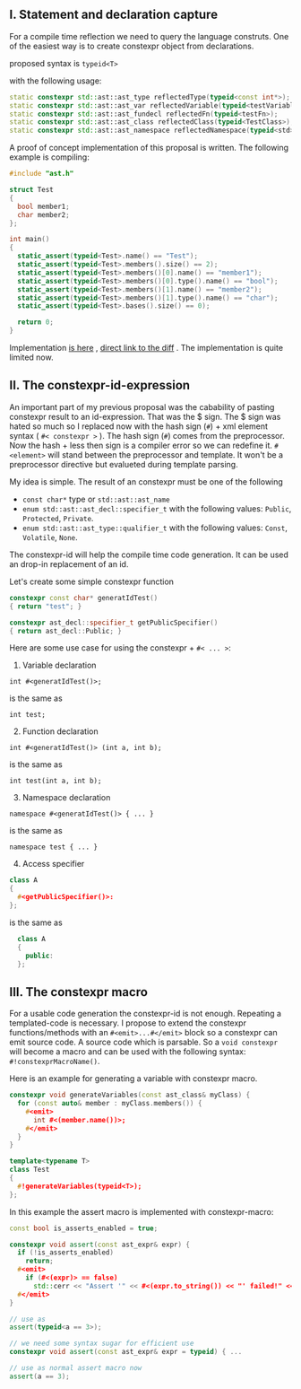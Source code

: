 ## I. Statement and declaration capture

For a compile time reflection we need to query the language construts. One of the easiest way is to create constexpr object from declarations.

proposed syntax is `typeid<T>`

with the following usage:

```C++
static constexpr std::ast::ast_type reflectedType(typeid<const int*>);
static constexpr std::ast::ast_var reflectedVariable(typeid<testVariable>);
static constexpr std::ast::ast_fundecl reflectedFn(typeid<testFn>);
static constexpr std::ast::ast_class reflectedClass(typeid<TestClass>);
static constexpr std::ast::ast_namespace reflectedNamespace(typeid<std>);
```

A proof of concept implementation of this proposal is written. The following example is compiling:

```C++
#include "ast.h"

struct Test
{
  bool member1;
  char member2;
};

int main()
{
  static_assert(typeid<Test>.name() == "Test");
  static_assert(typeid<Test>.members().size() == 2);
  static_assert(typeid<Test>.members()[0].name() == "member1");
  static_assert(typeid<Test>.members()[0].type().name() == "bool");
  static_assert(typeid<Test>.members()[1].name() == "member2");
  static_assert(typeid<Test>.members()[1].type().name() == "char");
  static_assert(typeid<Test>.bases().size() == 0);

  return 0;
}
```
Implementation [is here](https://github.com/hun-nemethpeter/clang/tree/typid_ast)
, [direct link to the diff](https://github.com/llvm-mirror/clang/compare/master...hun-nemethpeter:typid_ast) .
The implementation is quite limited now.

## II. The constexpr-id-expression

  An important part of my previous proposal was the cabability of pasting constexpr result to an id-expression. That was the $ sign. The $ sign was hated so much so I replaced now with the hash sign (`#`) + xml element syntax ( `#< constexpr >` ). The hash sign (`#`) comes from the preprocessor. Now the hash + less then sign is a compiler error so we can redefine it. `#<element>` will stand between the preprocessor and template. It won't be a preprocessor directive but evalueted during template parsing.

  My idea is simple. The result of an constexpr must be one of the following

  - `const char*` type or `std::ast::ast_name`
  - `enum std::ast::ast_decl::specifier_t` with the following values: `Public`, `Protected`, `Private`.
  - `enum std::ast::ast_type::qualifier_t` with the following values: `Const`, `Volatile`, `None`.

The constexpr-id will help the compile time code generation. It can be used an drop-in replacement of an id.

Let's create some simple constexpr function

```C++
constexpr const char* generatIdTest()
{ return "test"; }

constexpr ast_decl::specifier_t getPublicSpecifier()
{ return ast_decl::Public; }
```

Here are some use case for using the constexpr + `#< ... >`:

1. Variable declaration
  
  `int #<generatIdTest()>;`
  
  is the same as
  
  `int test;`
  
2. Function declaration
  
  `int #<generatIdTest()> (int a, int b);`
  
  is the same as
  
  `int test(int a, int b);`
  
3. Namespace declaration
  
  `namespace #<generatIdTest()> { ... }`
  
  is the same as
  
  `namespace test { ... }`
  
4. Access specifier

  ```C++
  class A
  {
    #<getPublicSpecifier()>:
  };
  ```
  
  is the same as

```C++
  class A
  {
    public:
  };
  ```


## III. The constexpr macro

For a usable code generation the constexpr-id is not enough. Repeating a templated-code is necessary. I propose to extend the constexpr functions/methods with an `#<emit>...#</emit>` block so a constexpr can emit source code. A source code which is parsable. So a `void constexpr` will become a macro and can be used with the following syntax: `#!constexprMacroName()`.

Here is an example for generating a variable with constexpr macro.
  ```C++
  constexpr void generateVariables(const ast_class& myClass) {
    for (const auto& member : myClass.members()) {
      #<emit>
        int #<(member.name())>;
      #</emit>
    }
  }

  template<typename T>
  class Test
  {
    #!generateVariables(typeid<T>);
  };
  ```
  
In this example the assert macro is implemented with constexpr-macro:
  ```C++
  const bool is_asserts_enabled = true;

  constexpr void assert(const ast_expr& expr) {
    if (!is_asserts_enabled)
      return;
    #<emit>
      if (#<(expr)> == false)
        std::cerr << "Assert '" << #<(expr.to_string()) << "' failed!" << std::endl;
    #</emit>
  }
  
  // use as
  assert(typeid<a == 3>);
  
  // we need some syntax sugar for efficient use
  constexpr void assert(const ast_expr& expr = typeid) { ...
  
  // use as normal assert macro now
  assert(a == 3);
  ```

